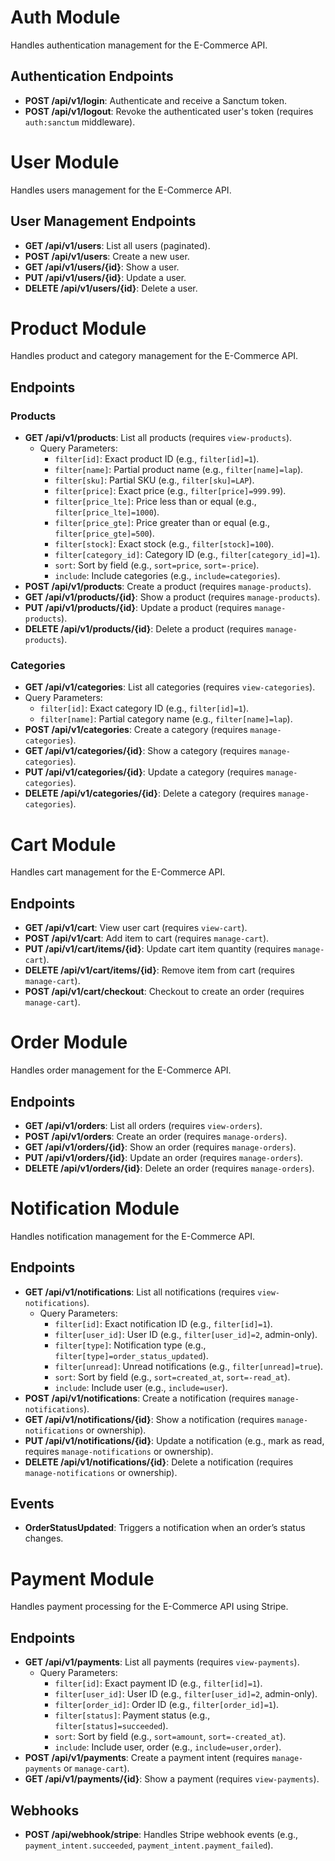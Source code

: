 # Auth Module
Handles authentication management for the E-Commerce API.

## Authentication Endpoints
- **POST /api/v1/login**: Authenticate and receive a Sanctum token.
- **POST /api/v1/logout**: Revoke the authenticated user's token (requires `auth:sanctum` middleware).

# User Module
Handles users management for the E-Commerce API.

## User Management Endpoints
- **GET /api/v1/users**: List all users (paginated).
- **POST /api/v1/users**: Create a new user.
- **GET /api/v1/users/{id}**: Show a user.
- **PUT /api/v1/users/{id}**: Update a user.
- **DELETE /api/v1/users/{id}**: Delete a user.

# Product Module
Handles product and category management for the E-Commerce API.

## Endpoints
### Products
- **GET /api/v1/products**: List all products (requires `view-products`).
  - Query Parameters:
    - `filter[id]`: Exact product ID (e.g., `filter[id]=1`).
    - `filter[name]`: Partial product name (e.g., `filter[name]=lap`).
    - `filter[sku]`: Partial SKU (e.g., `filter[sku]=LAP`).
    - `filter[price]`: Exact price (e.g., `filter[price]=999.99`).
    - `filter[price_lte]`: Price less than or equal (e.g., `filter[price_lte]=1000`).
    - `filter[price_gte]`: Price greater than or equal (e.g., `filter[price_gte]=500`).
    - `filter[stock]`: Exact stock (e.g., `filter[stock]=100`).
    - `filter[category_id]`: Category ID (e.g., `filter[category_id]=1`).
    - `sort`: Sort by field (e.g., `sort=price`, `sort=-price`).
    - `include`: Include categories (e.g., `include=categories`).
- **POST /api/v1/products**: Create a product (requires `manage-products`).
- **GET /api/v1/products/{id}**: Show a product (requires `manage-products`).
- **PUT /api/v1/products/{id}**: Update a product (requires `manage-products`).
- **DELETE /api/v1/products/{id}**: Delete a product (requires `manage-products`).

### Categories
- **GET /api/v1/categories**: List all categories (requires `view-categories`).
- Query Parameters:
    - `filter[id]`: Exact category ID (e.g., `filter[id]=1`).
    - `filter[name]`: Partial category name (e.g., `filter[name]=lap`).
- **POST /api/v1/categories**: Create a category (requires `manage-categories`).
- **GET /api/v1/categories/{id}**: Show a category (requires `manage-categories`).
- **PUT /api/v1/categories/{id}**: Update a category (requires `manage-categories`).
- **DELETE /api/v1/categories/{id}**: Delete a category (requires `manage-categories`).

# Cart Module
Handles cart management for the E-Commerce API.

## Endpoints
- **GET /api/v1/cart**: View user cart (requires `view-cart`).
- **POST /api/v1/cart**: Add item to cart (requires `manage-cart`).
- **PUT /api/v1/cart/items/{id}**: Update cart item quantity (requires `manage-cart`).
- **DELETE /api/v1/cart/items/{id}**: Remove item from cart (requires `manage-cart`).
- **POST /api/v1/cart/checkout**: Checkout to create an order (requires `manage-cart`).

# Order Module
Handles order management for the E-Commerce API.

## Endpoints
- **GET /api/v1/orders**: List all orders (requires `view-orders`).
- **POST /api/v1/orders**: Create an order (requires `manage-orders`).
- **GET /api/v1/orders/{id}**: Show an order (requires `manage-orders`).
- **PUT /api/v1/orders/{id}**: Update an order (requires `manage-orders`).
- **DELETE /api/v1/orders/{id}**: Delete an order (requires `manage-orders`).

# Notification Module
Handles notification management for the E-Commerce API.

## Endpoints
- **GET /api/v1/notifications**: List all notifications (requires `view-notifications`).
  - Query Parameters:
    - `filter[id]`: Exact notification ID (e.g., `filter[id]=1`).
    - `filter[user_id]`: User ID (e.g., `filter[user_id]=2`, admin-only).
    - `filter[type]`: Notification type (e.g., `filter[type]=order_status_updated`).
    - `filter[unread]`: Unread notifications (e.g., `filter[unread]=true`).
    - `sort`: Sort by field (e.g., `sort=created_at`, `sort=-read_at`).
    - `include`: Include user (e.g., `include=user`).
- **POST /api/v1/notifications**: Create a notification (requires `manage-notifications`).
- **GET /api/v1/notifications/{id}**: Show a notification (requires `manage-notifications` or ownership).
- **PUT /api/v1/notifications/{id}**: Update a notification (e.g., mark as read, requires `manage-notifications` or ownership).
- **DELETE /api/v1/notifications/{id}**: Delete a notification (requires `manage-notifications` or ownership).

## Events
- **OrderStatusUpdated**: Triggers a notification when an order’s status changes.

# Payment Module
Handles payment processing for the E-Commerce API using Stripe.

## Endpoints
- **GET /api/v1/payments**: List all payments (requires `view-payments`).
  - Query Parameters:
    - `filter[id]`: Exact payment ID (e.g., `filter[id]=1`).
    - `filter[user_id]`: User ID (e.g., `filter[user_id]=2`, admin-only).
    - `filter[order_id]`: Order ID (e.g., `filter[order_id]=1`).
    - `filter[status]`: Payment status (e.g., `filter[status]=succeeded`).
    - `sort`: Sort by field (e.g., `sort=amount`, `sort=-created_at`).
    - `include`: Include user, order (e.g., `include=user,order`).
- **POST /api/v1/payments**: Create a payment intent (requires `manage-payments` or `manage-cart`).
- **GET /api/v1/payments/{id}**: Show a payment (requires `view-payments`).

## Webhooks
- **POST /api/webhook/stripe**: Handles Stripe webhook events (e.g., `payment_intent.succeeded`, `payment_intent.payment_failed`).
